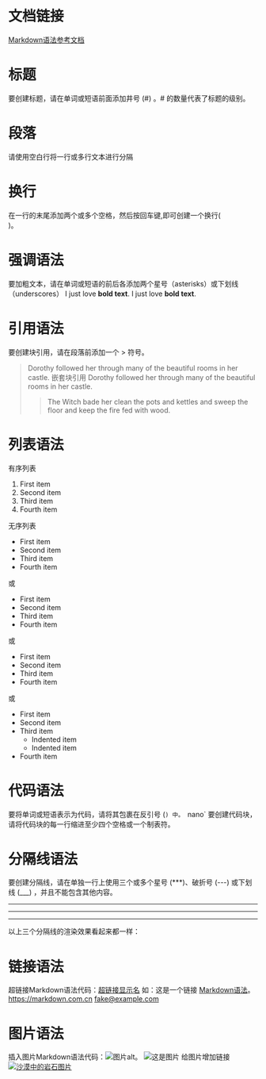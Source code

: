 # 文档链接
[Markdown语法参考文档](https://markdown.com.cn/basic-syntax/blockquotes.html)

# 标题
要创建标题，请在单词或短语前面添加井号 (#) 。# 的数量代表了标题的级别。

# 段落
请使用空白行将一行或多行文本进行分隔

# 换行
在一行的末尾添加两个或多个空格，然后按回车键,即可创建一个换行(<br>)。

# 强调语法
要加粗文本，请在单词或短语的前后各添加两个星号（asterisks）或下划线（underscores）
I just love **bold text**.
I just love __bold text__.

# 引用语法
要创建块引用，请在段落前添加一个 > 符号。
> Dorothy followed her through many of the beautiful rooms in her castle.
嵌套块引用
> Dorothy followed her through many of the beautiful rooms in her castle.
>
>> The Witch bade her clean the pots and kettles and sweep the floor and keep the fire fed with wood.

# 列表语法
有序列表
1. First item
2. Second item
3. Third item
4. Fourth item

无序列表
- First item
- Second item
- Third item
- Fourth item

或

* First item
* Second item
* Third item
* Fourth item

或

+ First item
+ Second item
+ Third item
+ Fourth item

或

- First item
- Second item
- Third item
    - Indented item
    - Indented item
- Fourth item

# 代码语法
要将单词或短语表示为代码，请将其包裹在反引号 (`) 中。
`nano`
要创建代码块，请将代码块的每一行缩进至少四个空格或一个制表符。
  <html>
    <head>
    </head>
  </html>

# 分隔线语法
要创建分隔线，请在单独一行上使用三个或多个星号 (***)、破折号 (---) 或下划线 (___) ，并且不能包含其他内容。
***

---

_________________
以上三个分隔线的渲染效果看起来都一样：

# 链接语法
超链接Markdown语法代码：[超链接显示名](超链接地址 "超链接title")
如：这是一个链接 [Markdown语法](https://markdown.com.cn)。
<https://markdown.com.cn>
<fake@example.com>


# 图片语法
插入图片Markdown语法代码：![图片alt](图片链接 "图片title")。
![这是图片](/assets/img/philly-magic-garden.jpg "Magic Gardens")
给图片增加链接
[![沙漠中的岩石图片](/assets/img/shiprock.jpg "Shiprock")](https://markdown.com.cn)